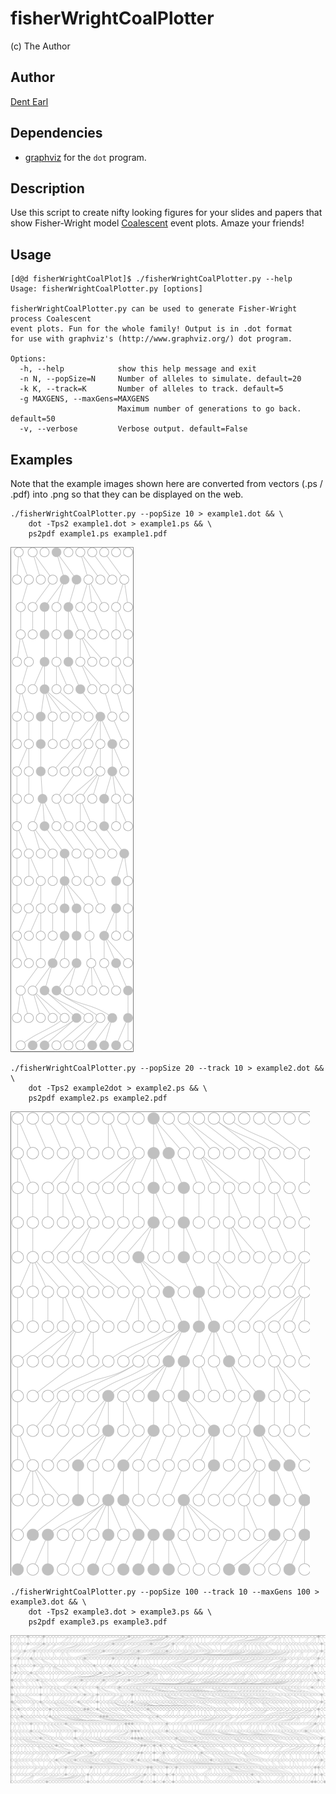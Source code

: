 # fisherWrightCoalPlotter
(c) The Author

## Author
[Dent Earl](https://github.com/dentearl/)

## Dependencies
* [graphviz](http://www.graphviz.org/) for the <code>dot</code> program.

## Description
Use this script to create nifty looking figures for your slides and papers that show Fisher-Wright model [Coalescent](http://en.wikipedia.org/wiki/Coalescent_theory) event plots. Amaze your friends!

## Usage
    [d@d fisherWrightCoalPlot]$ ./fisherWrightCoalPlotter.py --help
    Usage: fisherWrightCoalPlotter.py [options]
    
    fisherWrightCoalPlotter.py can be used to generate Fisher-Wright process Coalescent
    event plots. Fun for the whole family! Output is in .dot format 
    for use with graphviz's (http://www.graphviz.org/) dot program.
    
    Options:
      -h, --help            show this help message and exit
      -n N, --popSize=N     Number of alleles to simulate. default=20
      -k K, --track=K       Number of alleles to track. default=5
      -g MAXGENS, --maxGens=MAXGENS
                            Maximum number of generations to go back. default=50
      -v, --verbose         Verbose output. default=False

## Examples
Note that the example images shown here are converted from vectors (.ps / .pdf) into .png so that they can be displayed on the web.

    ./fisherWrightCoalPlotter.py --popSize 10 > example1.dot && \
        dot -Tps2 example1.dot > example1.ps && \
        ps2pdf example1.ps example1.pdf
![Example image](https://github.com/dentearl/fisherWrightCoalPlotter/raw/master/exampleImages/example01.png)

    ./fisherWrightCoalPlotter.py --popSize 20 --track 10 > example2.dot && \
        dot -Tps2 example2dot > example2.ps && \
        ps2pdf example2.ps example2.pdf
![Example image](https://github.com/dentearl/fisherWrightCoalPlotter/raw/master/exampleImages/example02.png)

    ./fisherWrightCoalPlotter.py --popSize 100 --track 10 --maxGens 100 > example3.dot && \
        dot -Tps2 example3.dot > example3.ps && \
        ps2pdf example3.ps example3.pdf
![Example image](https://github.com/dentearl/fisherWrightCoalPlotter/raw/master/exampleImages/example03.png)
